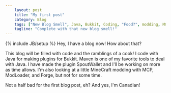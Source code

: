 ```yaml
---
    layout: post
    title: "My first post"
    category: Blog
    tags: ["New Blog Smell", Java, Bukkit, Coding, "Food?", modding, MCP]
    tagline: "Complete with that new blog smell!"
---
```

{% include JB/setup %}
Hey, I have a blog now! How about that?

This blog will be filled with code and the ramblings of a cook! I code with Java for making plugins for Bukkit. Maven is one of my favorite tools to deal with Java. I have made the plugin SpoutWallet and I'll be working on more as time allows. I'm also looking at a little MineCraft modding with MCP, ModLoader, and Forge, but not for some time.

Not a half bad for the first blog post, eh? And yes, I'm Canadian!